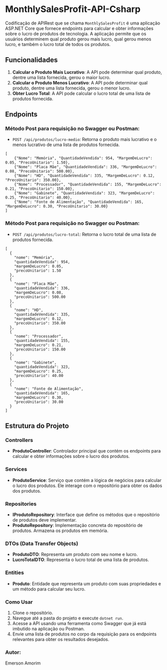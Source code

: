 ﻿# MonthlySalesProfit-API-Csharp

Codificação de APIRest que se chama `MonthlySalesProfit` é uma aplicação ASP.NET Core que fornece endpoints para calcular e obter informações
sobre o lucro de produtos de tecnologia. A aplicação permite que os usuários determinem qual produto 
gerou mais lucro, qual gerou menos lucro, e também o lucro total de todos os produtos.

## Funcionalidades

1. **Calcular o Produto Mais Lucrativo**: A API pode determinar qual produto, dentre uma lista fornecida, gerou o maior lucro.
2. **Calcular o Produto Menos Lucrativo**: A API pode determinar qual produto, dentre uma lista fornecida, gerou o menor lucro.
3. **Obter Lucro Total**: A API pode calcular o lucro total de uma lista de produtos fornecida.

## Endpoints

### Método Post para requisição no Swagger ou Postman:
- `POST /api/produtos/lucro-medio`: Retorna o produto mais lucrativo e o menos lucrativo de uma lista de produtos fornecida.

```
[
    {"Nome": "Memória", "QuantidadeVendida": 954, "MargemDeLucro": 0.05, "PrecoUnitario": 1.50},
    {"Nome": "Placa Mãe", "QuantidadeVendida": 336, "MargemDeLucro": 0.08, "PrecoUnitario": 500.00},
    {"Nome": "HD", "QuantidadeVendida": 335, "MargemDeLucro": 0.12, "PrecoUnitario": 350.00},
    {"Nome": "Processador", "QuantidadeVendida": 155, "MargemDeLucro": 0.21, "PrecoUnitario": 150.00},
    {"Nome": "Gabinete", "QuantidadeVendida": 323, "MargemDeLucro": 0.25, "PrecoUnitario": 40.00},
    {"Nome": "Fonte de Alimentação", "QuantidadeVendida": 165, "MargemDeLucro": 0.30, "PrecoUnitario": 30.00}
]

```

### Método Post para requisição no Swagger ou Postman:
- `POST /api/produtos/lucro-total`: Retorna o lucro total de uma lista de produtos fornecida.

```
[
  {
    "nome": "Memória",
    "quantidadeVendida": 954,
    "margemDeLucro": 0.05,
    "precoUnitario": 1.50
  },
  {
    "nome": "Placa Mãe",
    "quantidadeVendida": 336,
    "margemDeLucro": 0.08,
    "precoUnitario": 500.00
  },
  {
    "nome": "HD",
    "quantidadeVendida": 335,
    "margemDeLucro": 0.12,
    "precoUnitario": 350.00
  },
  {
    "nome": "Processador",
    "quantidadeVendida": 155,
    "margemDeLucro": 0.21,
    "precoUnitario": 150.00
  },
  {
    "nome": "Gabinete",
    "quantidadeVendida": 323,
    "margemDeLucro": 0.25,
    "precoUnitario": 40.00
  },
  {
    "nome": "Fonte de Alimentação",
    "quantidadeVendida": 165,
    "margemDeLucro": 0.30,
    "precoUnitario": 30.00
  }
]

```

## Estrutura do Projeto

### Controllers

- **ProdutoController**: Controlador principal que contém os endpoints para calcular e obter informações sobre o lucro dos produtos.

### Services

- **ProdutoService**: Serviço que contém a lógica de negócios para calcular o lucro dos produtos. Ele interage com o repositório para obter os dados dos produtos.

### Repositories

- **IProdutoRepository**: Interface que define os métodos que o repositório de produtos deve implementar.
- **ProdutoRepository**: Implementação concreta do repositório de produtos. Armazena os produtos em memória.

### DTOs (Data Transfer Objects)

- **ProdutoDTO**: Representa um produto com seu nome e lucro.
- **LucroTotalDTO**: Representa o lucro total de uma lista de produtos.

### Entities

- **Produto**: Entidade que representa um produto com suas propriedades e um método para calcular seu lucro.

### Como Usar

1. Clone o repositório.
2. Navegue até a pasta do projeto e execute `dotnet run`.
3. Acesse a API usando uma ferramenta como Swagger que já está imbutido na aplicação ou Postman.
4. Envie uma lista de produtos no corpo da requisição para os endpoints relevantes para obter os resultados desejados.



### Autor:
Emerson Amorim
